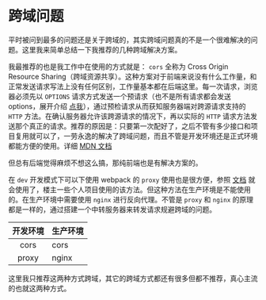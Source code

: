 # 跨域问题

平时被问到最多的问题还是关于跨域的，其实跨域问题真的不是一个很难解决的问题。这里我来简单总结一下我推荐的几种跨域解决方案。

我最推荐的也是我工作中在使用的方式就是： `cors` 全称为 Cross Origin Resource Sharing（跨域资源共享）。这种方案对于前端来说没有什么工作量，和正常发送请求写法上没有任何区别，工作量基本都在后端这里。每一次请求，浏览器必须先以 `OPTIONS` 请求方式发送一个预请求（也不是所有请求都会发送 options，展开介绍 [点我](https://panjiachen.github.io/awesome-bookmarks/blog/cs.html#cors)），通过预检请求从而获知服务器端对跨源请求支持的 `HTTP` 方法。在确认服务器允许该跨源请求的情况下，再以实际的 `HTTP` 请求方法发送那个真正的请求。推荐的原因是：只要第一次配好了，之后不管有多少接口和项目复用就可以了，一劳永逸的解决了跨域问题，而且不管是开发环境还是正式环境都能方便的使用。详细 [MDN 文档](https://developer.mozilla.org/zh-CN/docs/Web/HTTP/Access_control_CORS)

但总有后端觉得麻烦不想这么搞，那纯前端也是有解决方案的。

在 `dev` 开发模式下可以下使用 webpack 的 `proxy` 使用也是很方便，参照 [文档](https://doc.webpack-china.org/configuration/dev-server/#devserver-proxy) 就会使用了，楼主一些个人项目使用的该方法。但这种方法在生产环境是不能使用的。在生产环境中需要使用 `nginx` 进行反向代理。不管是 `proxy` 和 `nginx` 的原理都是一样的，通过搭建一个中转服务器来转发请求规避跨域的问题。

| 开发环境 | 生产环境 |
| :------: | -------- |
|   cors   | cors     |
|  proxy   | nginx    |

这里我只推荐这两种方式跨域，其它的跨域方式都还有很多但都不推荐，真心主流的也就这两种方式。
